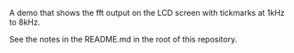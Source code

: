 A demo that shows the fft output on the LCD screen with tickmarks at 1kHz to 8kHz.

See the notes in the README.md in the root of this repository.

